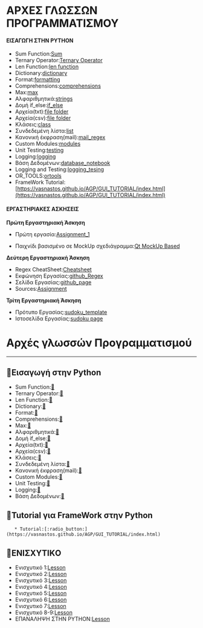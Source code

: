 # ΑΡΧΕΣ ΓΛΩΣΣΩΝ ΠΡΟΓΡΑΜΜΑΤΙΣΜΟΥ

#### ΕΙΣΑΓΩΓΗ ΣΤΗΝ PYTHON
    
 * Sum Function:[Sum](Basics/sum.py)
 * Ternary Operator:[Ternary Operator](Basics/ternary_operator.py)
 * Len Function:[len function](Basics/len.py)
 * Dictionary:[dictionary](Basics/dictionary.py)
 * Format:[formatting](Basics/format.py)
 * Comprehensions:[comprehensions](Basics/comprehensions.py)
 * Max:[max](Basics/max.py)
* Αλφαριθμητικά:[strings](Basics/strings.py)
* Δομή if_else:[if_else](Basics/if_else.py)
* Αρχεία(txt):[file folder](Basics/file(txt))
* Αρχεία(csv):[file folder](Basics/file(csv))
* Κλάσεις:[class](Basics/class.py)
* Συνδεδεμένη λίστα:[list](Basics/linked_list.py)
* Κανονική έκφραση(mail):[mail_regex](Basics/mail.py)
* Custom Modules:[modules](Basics/modules)
* Unit Testing:[testing](Basics/testing.py)
* Logging:[logging](Basics/Logging.py)
 * Βάση Δεδομένων:[database_notebook](Basics/database.ipynb)
 * Logging and Testing:[logging_tesing](Logs_And_Tests)
 * OR_TOOLS:[ortools](OR_TOOLS)
 * FrameWork Tutorial:[https://vasnastos.github.io/AGP/GUI_TUTORIAL/index.html](https://vasnastos.github.io/AGP/GUI_TUTORIAL/index.html)


#### ΕΡΓΑΣΤΗΡΙΑΚΕΣ ΑΣΚΗΣΕΙΣ

**Πρώτη Εργαστηριακή Άσκηση**
    
* Πρώτη εργασία:[Assignment_1](ASSIGNMENT_1)
    
* Παιχνίδι βασισμένο σε MockUp σχεδιάγραμμα:[Qt MockUp Based](RPS_MockUp)
    
**Δεύτερη Εργαστηριακή Άσκηση**
  
  * Regex CheatSheet:[Cheatsheet](https://cheatography.com/davechild/cheat-sheets/regular-expressions/pdf_bw/)
  * Εκφώνηση Εργασίας:[github_Regex](https://chgogos.github.io/dituoi_agp/resources/agp_assignment20210329.pdf)
  * Σελίδα Εργασίας:[github_page](https://vasnastos.github.io/Assignment_AGP/)
  * Sources:[Assignment](https://github.com/vasnastos/Assignment_AGP)
 

**Τρίτη Εργαστηριακή Άσκηση**
   * Πρότυπο Εργασίας:[sudoku_template](https://github.com/vasnastos/AGP/raw/master/Assignment_3/assignmentDitSudoku.zip)
   * Ιστοσελίδα Εργασίας:[sudoku page](https://vasnastos.github.io/DITUOI_AGP_SUDOKU/)

# Αρχές γλωσσών Προγραμματισμού
   ---
## :paperclip:Εισαγωγή στην Python

* Sum Function:[:radio_button:](https://github.com/vasnastos/AGP/blob/master/Basics/sum.py)
* Ternary Operator:[:radio_button:](https://github.com/vasnastos/AGP/blob/master/Basics/ternary_operator.py")
* Len Function:[:radio_button:](https://github.com/vasnastos/AGP/blob/master/Basics/len.py")
* Dictionary:[:radio_button:](https://github.com/vasnastos/AGP/blob/master/Basics/dictionary.py)
* Format:[:radio_button:](https://github.com/vasnastos/AGP/blob/master/Basics/format.py)
* Comprehensions:[:radio_button:](https://github.com/vasnastos/AGP/blob/master/Basics/compehensions.py)
* Max:[:radio_button:](https://github.com/vasnastos/AGP/blob/master/Basics/max.py)
* Αλφαριθμητικά:[:radio_button:](https://github.com/vasnastos/AGP/blob/master/Basics/strings.py)
* Δομή if_else:[:radio_button:](https://github.com/vasnastos/AGP/blob/master/Basics/if_else.py)
* Αρχεία(txt):[:radio_button:](https://github.com/vasnastos/AGP/tree/master/Basics/file(txt))
* Αρχεία(csv):[:radio_button:](https://github.com/vasnastos/AGP/tree/master/Basics/file(csv))
* Κλάσεις:[:radio_button:](https://github.com/vasnastos/AGP/blob/master/Basics/class.py)
* Συνδεδεμένη λίστα:[:radio_button:](https://github.com/vasnastos/AGP/blob/master/Basics/linked_list.py)
* Κανονική έκφραση(mail):[:radio_button:](https://github.com/vasnastos/AGP/blob/master/Basics/mail.py)
* Custom Modules:[:radio_button:](https://github.com/vasnastos/AGP/tree/master/Basics/modules)
* Unit Testing:[:radio_button:](https://github.com/vasnastos/AGP/blob/master/Basics/testing.py)
* Logging:[:radio_button:](https://github.com/vasnastos/AGP/blob/master/Basics/Logging.py)
* Βάση Δεδομένων:[:radio_button:](https://github.com/vasnastos/AGP/blob/master/Basics/database.ipynb)
## :paperclip:Tutorial για FrameWork στην Python
       * Tutorial:[:radio_button:](https://vasnastos.github.io/AGP/GUI_TUTORIAL/index.html)

## :paperclip:ΕΝΙΣΧΥΤΙΚO
  * Ενισχυτικό 1:[Lesson](./L01/lesson_1.html)
  * Ενισχυτικό 2:[Lesson](./L02/lesson_2.html)
  * Ενισχυτικό 3:[Lesson](./L03/lesson_3.html)
  * Ενισχυτικό 4:[Lesson](./L04/lesson_4.html)
  * Ενισχυτικό 5:[Lesson](./L05/lesson_5.html)
  * Ενισχυτικό 6:[Lesson](https://vasnastos.githu.io/Assignment_AGP/)
  * Ενισχυτικό 7:[Lesson](./L07/lesson_7.html)
  * Ενισχυτικό 8-9:[Lesson](https://vasnastos.github.io/DITUOI_AGP_SUDOKU/)
  * ΕΠΑΝΑΛΗΨΗ ΣΤΗΝ PYTHON:[Lesson](./final.md)
  